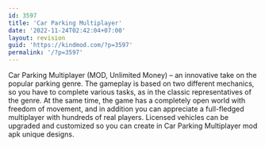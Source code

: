 ```yaml
---
id: 3597
title: 'Car Parking Multiplayer'
date: '2022-11-24T02:42:04+07:00'
layout: revision
guid: 'https://kindmod.com/?p=3597'
permalink: '/?p=3597'
---
```


Car Parking Multiplayer (MOD, Unlimited Money) – an innovative take on the popular parking genre. The gameplay is based on two different mechanics, so you have to complete various tasks, as in the classic representatives of the genre. At the same time, the game has a completely open world with freedom of movement, and in addition you can appreciate a full-fledged multiplayer with hundreds of real players. Licensed vehicles can be upgraded and customized so you can create in Car Parking Multiplayer mod apk unique designs.